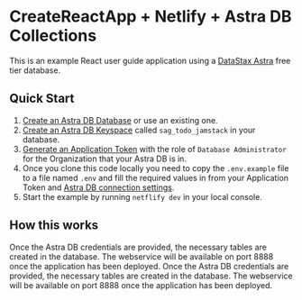 # CreateReactApp + Netlify + Astra DB Collections

This is an example React user guide application using a [DataStax Astra](https://dtsx.io/2Yhvqtv) free tier database.

## Quick Start
1) [Create an Astra DB Database](https://github.com/DataStax-Examples/sample-app-template/blob/master/GETTING_STARTED.md#create-an-astra-db) or use an existing one.
2) [Create an Astra DB Keyspace](https://github.com/DataStax-Examples/sample-app-template/blob/master/GETTING_STARTED.md#create-an-astra-db-keyspace) called `sag_todo_jamstack` in your database.
3) [Generate an Application Token](https://github.com/DataStax-Examples/sample-app-template/blob/master/GETTING_STARTED.md#create-an-application-token) with the role of `Database Administrator` for the Organization that your Astra DB is in.
4) Once you clone this code locally you need to copy the `.env.example` file to a file named `.env` and fill the required values in from your Application Token and [Astra DB connection settings](https://github.com/DataStax-Examples/sample-app-template/blob/master/GETTING_STARTED.md#get-your-astra-db-connection-settings).
6) Start the example by running `netflify dev` in your local console.

## How this works
Once the Astra DB credentials are provided, the necessary tables are created in the database. The webservice will be available on port 8888 once the application has been deployed.
Once the Astra DB credentials are provided, the necessary tables are created in the database. The webservice will be available on port 8888 once the application has been deployed.
